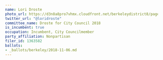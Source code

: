 ```yaml
---
name: Lori Droste
photo_url: https://d3n8a8pro7vhmx.cloudfront.net/berkeleydistrict8/pages/15/attachments/original/1481570989/Lori_headshot.jpg1481570989
twitter_url: "@loridroste"
committee_name: Droste for City Council 2018
is_incumbent: true
occupation: Incumbent, City Councilmember
party_affiliation: Nonpartisan
filer_id: 1363582
ballots:
- _ballots/berkeley/2018-11-06.md
---
```

